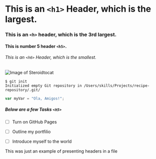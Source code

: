 # This is an `<h1>` Header, which is the largest.
### This is an `<h>` header, which is the 3rd largest.
#### This is number 5 header `<h5>`.
###### This is an `<h6>` Header, which is the smallest.



![Image of Steroidtocat](https://octodex.github.com/images/steroidtocat.png)

```
$ git init
Initialized empty Git repository in /Users/skills/Projects/recipe-repository/.git/
```

``` javascript
var myVar = "Ola, Amigos!";
```

##### Below are a few Tasks `<h5>`

- [ ] Turn on GitHub Pages
- [ ] Outline my portfilio
- [ ] Introduce myself to the world

       

This was just an example of presenting headers in a file
